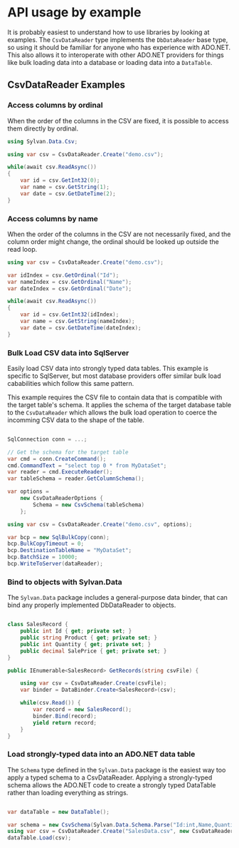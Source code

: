 # API usage by example

It is probably easiest to understand how to use libraries by looking at examples. 
The `CsvDataReader` type implements the `DbDataReader` base type, so using it should be familiar for anyone who
has experience with ADO.NET. This also allows it to interoperate with other ADO.NET providers for things 
like bulk loading data into a database or loading data into a `DataTable`.

## CsvDataReader Examples

### Access columns by ordinal

When the order of the columns in the CSV are fixed, it is possible to access them directly by ordinal.

```C#
using Sylvan.Data.Csv;

using var csv = CsvDataReader.Create("demo.csv");

while(await csv.ReadAsync()) 
{
    var id = csv.GetInt32(0);
    var name = csv.GetString(1);
    var date = csv.GetDateTime(2);
}
```

### Access columns by name

When the order of the columns in the CSV are not necessarily fixed, and the column order might change,
the ordinal should be looked up outside the read loop.

```C#
using var csv = CsvDataReader.Create("demo.csv");

var idIndex = csv.GetOrdinal("Id");
var nameIndex = csv.GetOrdinal("Name");
var dateIndex = csv.GetOrdinal("Date");

while(await csv.ReadAsync()) 
{
    var id = csv.GetInt32(idIndex);
    var name = csv.GetString(nameIndex);
    var date = csv.GetDateTime(dateIndex);
}
```

### Bulk Load CSV data into SqlServer

Easily load CSV data into strongly typed data tables.
This example is specific to SqlServer, but most database providers offer
similar bulk load cababilities which follow this same pattern.

This example requires the CSV file to contain data that is compatible with
the target table's schema. It applies the schema of the target database table
to the `CsvDataReader` which allows the bulk load operation to
coerce the incomming CSV data to the shape of the table.

```C#

SqlConnection conn = ...;

// Get the schema for the target table
var cmd = conn.CreateCommand();
cmd.CommandText = "select top 0 * from MyDataSet";
var reader = cmd.ExecuteReader();
var tableSchema = reader.GetColumnSchema();

var options = 
    new CsvDataReaderOptions { 
        Schema = new CsvSchema(tableSchema)
    };

using var csv = CsvDataReader.Create("demo.csv", options);

var bcp = new SqlBulkCopy(conn);
bcp.BulkCopyTimeout = 0;
bcp.DestinationTableName = "MyDataSet";
bcp.BatchSize = 10000;
bcp.WriteToServer(dataReader);
```

### Bind to objects with Sylvan.Data

The `Sylvan.Data` package includes a general-purpose data binder, that can bind any properly implemented DbDataReader
to objects.

```C#

class SalesRecord {
    public int Id { get; private set; }
    public string Product { get; private set; }
    public int Quantity { get; private set; }
    public decimal SalePrice { get; private set; }
}

public IEnumerable<SalesRecord> GetRecords(string csvFile) {

    using var csv = CsvDataReader.Create(csvFile);
    var binder = DataBinder.Create<SalesRecord>(csv);

    while(csv.Read()) {
        var record = new SalesRecord();
        binder.Bind(record);
        yield return record;
    }
}
```

### Load strongly-typed data into an ADO.NET data table

The `Schema` type defined in the `Sylvan.Data` package is the easiest way
too apply a typed schema to a CsvDataReader. Applying a strongly-typed schema
allows the ADO.NET code to create a strongly typed DataTable rather than
loading everything as strings.

```C#

var dataTable = new DataTable();

var schema = new CsvSchema(Sylvan.Data.Schema.Parse("Id:int,Name,Quantity:int,SalePrice:decimal"));
using var csv = CsvDataReader.Create("SalesData.csv", new CsvDataReaderOptions { Schema = schema});
dataTable.Load(csv);
```
